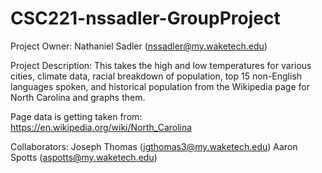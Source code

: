 # CSC221-nssadler-GroupProject
Project Owner: Nathaniel Sadler (nssadler@my.waketech.edu)

Project Description: This takes the high and low temperatures for various cities, climate data, racial breakdown of population, top 15 non-English languages spoken, and historical population from the Wikipedia page for North Carolina and graphs them.

Page data is getting taken from: https://en.wikipedia.org/wiki/North_Carolina

Collaborators:
Joseph Thomas (jgthomas3@my.waketech.edu) Aaron Spotts (aspotts@my.waketech.edu) 

